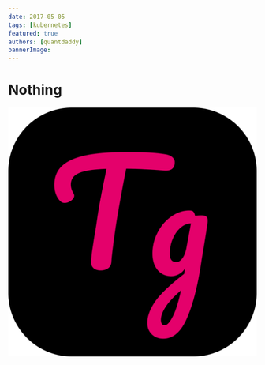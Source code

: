 ```yaml
---
date: 2017-05-05
tags: [kubernetes]
featured: true
authors: [quantdaddy]
bannerImage:
---
```


# Nothing

![Tux, the Linux mascot](./collection-1/Frame-35.png)
